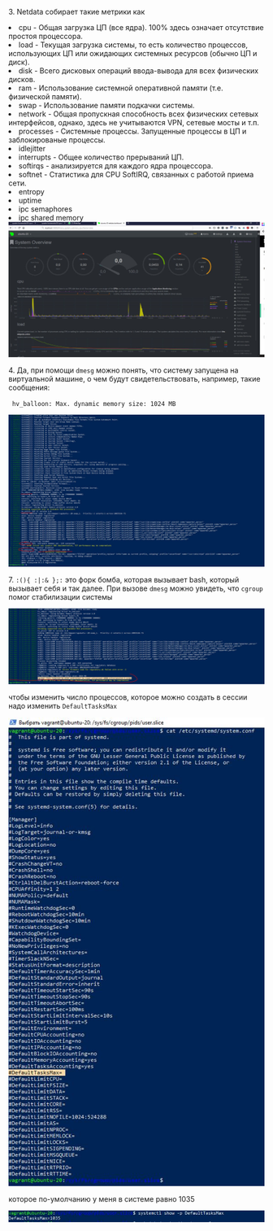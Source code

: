 <p>3. Netdata собирает такие метрики как     
    <li>cpu - Общая загрузка ЦП (все ядра). 100% здесь означает отсутствие простоя процессора.</li>
    <li>load - Текущая загрузка системы, то есть количество процессов, использующих ЦП или ожидающих системных ресурсов (обычно ЦП и диск).</li>
    <li>disk - Всего дисковых операций ввода-вывода для всех физических дисков.</li>
    <li>ram - Использование системной оперативной памяти (т.е. физической памяти).</li>
    <li>swap - Использование памяти подкачки системы.</li>
    <li>network - Общая пропускная способность всех физических сетевых интерфейсов, однако, здесь не учитываются VPN, сетевые мосты и т.п.</li>
    <li>processes - Системные процессы. Запущенные процессы в ЦП и заблокированые процессы.</li>
    <li>idlejitter</li>
    <li>interrupts - Общее количество прерываний ЦП.</li>
    <li>softirqs - анализируется для каждого ядра процессора.</li>
    <li>softnet - Статистика для CPU SoftIRQ, связанных с работой приема сети.</li>
    <li>entropy</li>
    <li>uptime</li>
    <li>ipc semaphores</li>
    <li>ipc shared memory</li>
<img src="../03-sysadmin-04-os/img/3q.JPG">
</p>
<p>4. Да, при помощи <code>dmesg</code> можно понять, что систему запущена на виртуальной машине, о чем будут свидетельствовать, например, такие сообщения: 
<p><code> hv_balloon: Max. dynamic memory size: 1024 MB</code></p>
<img src="../03-sysadmin-04-os/img/4q.JPG"></p>
<p>7. <code>:(){ :|:&amp; };:</code> это форк бомба, которая вызывает bash, который вызывает себя и так далее. При вызове <code>dmesg</code> можно увидеть, что <code>cgroup</code> помог стабилизации системы</p>
<img src="../03-sysadmin-04-os/img/7q.JPG"">
<p> чтобы изменить число процессов, которое можно создать в сессии надо изменить <code>DefaultTasksMax</code></p>
<p><img src="../03-sysadmin-04-os/img/7_1q.JPG"></p>
<p>которое по-умолчанию у меня в системе равно 1035</p>
<img src="../03-sysadmin-04-os/img/7_2q.JPG">

